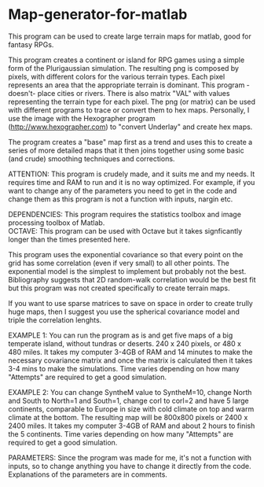 # Map-generator-for-matlab
This program can be used to create large terrain maps for matlab, good for fantasy RPGs.


This program creates a continent or island for RPG games using a simple
form of the Plurigaussian simulation. 
The resulting png is composed by pixels, with different colors for the 
various terrain types. Each pixel represents an area that the appropriate
terrain is dominant. This program -doesn't- place cities or rivers.
There is also matrix "VAL" with values representing the terrain type for 
each pixel. The png (or matrix) can be used with different programs to 
trace or convert them to hex maps.
Personally, I use the image with the Hexographer program 
(http://www.hexographer.com) to "convert Underlay" and create hex maps.

The program creates a "base" map first as a trend and uses this to create
a series of more detailed maps that it then joins together using some
basic (and crude) smoothing techniques and corrections.

ATTENTION: This program is crudely made, and it suits me and my needs. It
requires time and RAM to run and it is no way optimized.
For example, if you want to change any of the parameters you need to get
in the code and change them as this program is not a function with
inputs, nargin etc.

DEPENDENCIES: This program requires the statistics toolbox and image 
processing toolbox of Matlab. \
OCTAVE: This program can be used with Octave but it takes signficantly longer than the times presented here. 

This program uses the exponential covariance so that every point on the
grid has some correlation (even if very small) to all other points. The
exponential model is the simplest to implement but probably not the best.
Bibliography suggests that 2D random-walk correlation would be the best
fit but this program was not created specifically to create terrain maps. 

If you want to use sparse matrices to save on space in order to create
trully huge maps, then I suggest you use the spherical covariance model
and triple the correlation lenghts. 

EXAMPLE 1: You can run the program as is and get five maps of a big temperate
island, without tundras or deserts. 240 x 240 pixels, or 480 x 480 miles.
It takes my computer 3-4GB of RAM and 14 minutes to make the necessary 
covariance matrix and once the matrix is calculated then it takes 3-4 
mins to make the simulations.
Time varies depending on how many "Attempts" are required to get a good
simulation.

EXAMPLE 2: You can change SyntheM value to SyntheM=10, change North and
South to North=1 and South=1, change corl to corl=2 and have 5 large
continents, comparable to Europe in size with cold climate on top and warm
climate at the bottom. The resulting map will be 800x800 pixels or 2400 x
2400 miles.
It takes my computer 3-4GB of RAM and about 2 hours to finish the 5
continents.
Time varies depending on how many "Attempts" are required to get a good
simulation.

PARAMETERS:
Since the program was made for me, it's not a function with inputs, so to
change anything you have to change it directly from the code.
Explanations of the parameters are in comments.
